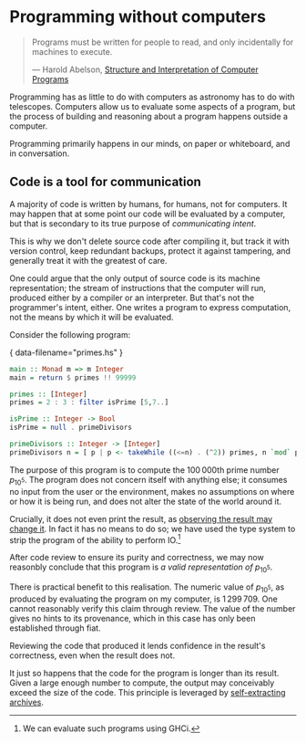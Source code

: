 # Programming without computers

> Programs must be written for people to read, and only incidentally for machines to execute.
> 
> — Harold Abelson, [Structure and Interpretation of Computer Programs][sicp]

[sicp]: https://mitpress.mit.edu/sites/default/files/sicp/full-text/book/book-Z-H-7.html

Programming has as little to do with computers as astronomy has to do with
telescopes. Computers allow us to evaluate some aspects of a program, but the
process of building and reasoning about a program happens outside a computer.

Programming primarily happens in our minds, on paper or whiteboard, and in
conversation.

## Code is a tool for communication

A majority of code is written by humans, for humans, not for computers. It may
happen that at some point our code will be evaluated by a computer, but that is
secondary to its true purpose of _communicating intent_.

This is why we don't delete source code after compiling it, but track it with
version control, keep redundant backups, protect it against tampering, and
generally treat it with the greatest of care.

One could argue that the only output of source code is its machine
representation; the stream of instructions that the computer will run, produced
either by a compiler or an interpreter. But that's not the programmer's intent,
either. One writes a program to express computation, not the means by which it
will be evaluated.

Consider the following program:

{ data-filename="primes.hs" }
```haskell
main :: Monad m => m Integer
main = return $ primes !! 99999

primes :: [Integer]
primes = 2 : 3 : filter isPrime [5,7..]

isPrime :: Integer -> Bool
isPrime = null . primeDivisors

primeDivisors :: Integer -> [Integer]
primeDivisors n = [ p | p <- takeWhile ((<=n) . (^2)) primes, n `mod` p == 0 ]
```

The purpose of this program is to compute the 100&#x202F;000th prime number
$p_{10^5}$. The program does not concern itself with anything else; it consumes
no input from the user or the environment, makes no assumptions on where or how
it is being run, and does not alter the state of the world around it.

Crucially, it does not even print the result, as [observing the result may
change it][observer]. In fact it has no means to do so; we have used the type
system to strip the program of the ability to perform IO.[^1]

[observer]: https://en.wikipedia.org/wiki/Observer_effect_(physics)

After code review to ensure its purity and correctness, we may now reasonbly
conclude that this program is _a valid representation of_ $p_{10^5}$.

There is practical benefit to this realisation. The numeric value of
$p_{10^5}$, as produced by evaluating the program on my computer, is
1&#x202F;299&#x202F;709. One cannot reasonably verify this claim through
review. The value of the number gives no hints to its provenance, which in this
case has only been established through fiat.

Reviewing the code that produced it lends confidence in the result's
correctness, even when the result does not.

It just so happens that the code for the program is longer than its result.
Given a large enough number to compute, the output may conceivably exceed the
size of the code. This principle is leveraged by [self-extracting
archives][archives].

[archives]: https://en.wikipedia.org/wiki/Self-extracting_archive

[^1]: We can evaluate such programs using GHCi.
